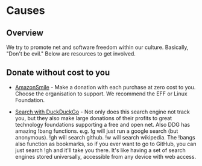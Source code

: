 # Causes

## Overview

We try to promote net and software freedom within our culture. Basically, "Don't be evil." Below are resources to get involved. 

## Donate without cost to you

- [AmazonSmile](http://smile.amazon.com/) - Make a donation with each purchase at zero cost to you. Choose the organisation to support. We recommend the EFF or Linux Foundation.

- [Search with DuckDuckGo](https://duckduckgo.com/) - Not only does this search engine not track you, but they also make large donations of their profits to great technology foundations supporting a free and open net. Also DDG has amazing !bang functions. e.g. !g will just run a google search (but anonymous). !gh will search github. !w will search wikipedia. The !bangs also function as bookmarks, so if you ever want to go to GitHub, you can just search !gh and it'll take you there. It's like having a set of search engines stored universally, accessible from any device with web access.
